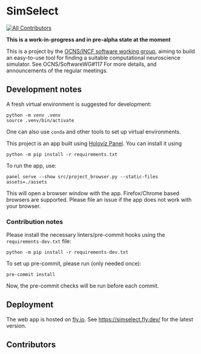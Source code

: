 # SimSelect

[![All Contributors](https://img.shields.io/github/all-contributors/OCNS/simselect?color=ee8449&style=flat-square)](#contributors)


**This is a work-in-progress and in pre-alpha state at the moment**

This is a project by the [OCNS/INCF software working group](https://ocns.github.io/SoftwareWG/index.html),
aiming to build an easy-to-use tool for finding a suitable computational neuroscience
simulator. See OCNS/SoftwareWG#117 For more details, and announcements of the regular
meetings.

## Development notes
A fresh virtual environment is suggested for development:
```
python -m venv .venv
source .venv/bin/activate
```
One can also use `conda` and other tools to set up virtual environments.

This project is an app built using [Holoviz Panel](https://panel.holoviz.org/).
You can install it using
```
python -m pip install -r requirements.txt
```
To run the app, use:
```
panel serve --show src/project_browser.py --static-files assets=./assets
```
This will open a browser window with the app.
Firefox/Chrome based browsers are supported.
Please file an issue if the app does not work with your browser.

### Contribution notes
Please install the necessary linters/pre-commit hooks using the `requirements-dev.txt` file:

```
python -m pip install -r requirements-dev.txt
```

To set up pre-commit, please run (only needed once):

```
pre-commit install
```

Now, the pre-commit checks will be run before each commit.

## Deployment
The web app is hosted on [fly.io](https://fly.io/). See https://simselect.fly.dev/ for the latest version.


## Contributors

<!-- ALL-CONTRIBUTORS-LIST:START - Do not remove or modify this section -->
<!-- prettier-ignore-start -->
<!-- markdownlint-disable -->

<!-- markdownlint-restore -->
<!-- prettier-ignore-end -->

<!-- ALL-CONTRIBUTORS-LIST:END -->
